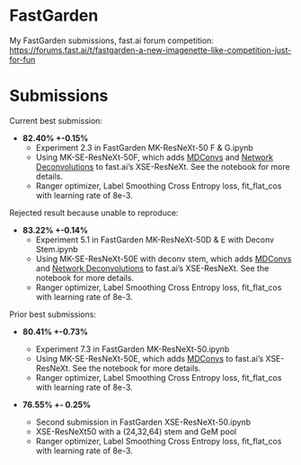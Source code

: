 # FastGarden

My FastGarden submissions, fast.ai forum competition: https://forums.fast.ai/t/fastgarden-a-new-imagenette-like-competition-just-for-fun

# Submissions

Current best submission: 

* **82.40% +-0.15%**
  * Experiment 2.3 in FastGarden MK-ResNeXt-50 F & G.ipynb
  * Using MK-SE-ResNeXt-50F, which adds [MDConvs](https://arxiv.org/abs/1907.09595/) and [Network Deconvolutions](https://openreview.net/forum?id=rkeu30EtvS) to fast.ai’s XSE-ResNeXt. See the notebook for more details.
  * Ranger optimizer, Label Smoothing Cross Entropy loss, fit_flat_cos with learning rate of 8e-3.

Rejected result because unable to reproduce: 

* **83.22% +-0.14%**
  * Experiment 5.1 in FastGarden MK-ResNeXt-50D & E with Deconv Stem.ipynb
  * Using MK-SE-ResNeXt-50E with deconv stem, which adds [MDConvs](https://arxiv.org/abs/1907.09595/) and [Network Deconvolutions](https://openreview.net/forum?id=rkeu30EtvS) to fast.ai’s XSE-ResNeXt. See the notebook for more details.
  * Ranger optimizer, Label Smoothing Cross Entropy loss, fit_flat_cos with learning rate of 8e-3.

Prior best submissions: 

* **80.41% +-0.73%**
  * Experiment 7.3 in FastGarden MK-ResNeXt-50.ipynb
  * Using MK-SE-ResNeXt-50E, which adds [MDConvs](https://arxiv.org/abs/1907.09595/) to fast.ai’s XSE-ResNeXt. See the notebook for more details.
  * Ranger optimizer, Label Smoothing Cross Entropy loss, fit_flat_cos with learning rate of 8e-3.

* **76.55% +- 0.25%**
  * Second submission in FastGarden XSE-ResNeXt-50.ipynb
  * XSE-ResNeXt50 with a (24,32,64) stem and GeM pool
  * Ranger optimizer, Label Smoothing Cross Entropy loss, fit_flat_cos with learning rate of 8e-3.

